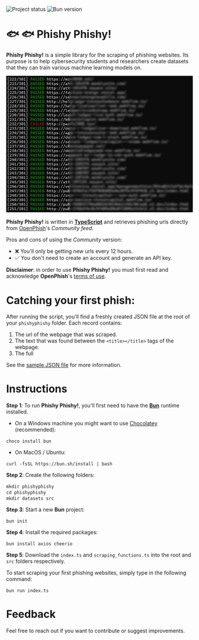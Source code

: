 ![Project status](https://img.shields.io/badge/version-0.1-yellow)
![Bun version](https://img.shields.io/badge/requires-bun_1.0-blue)

# :fish: :fish: **Phishy Phishy!**

**Phishy Phishy!** is a simple library for the scraping of phishing websites. Its purpose is to help cybersecurity students and researchers create datasets that they can train various machine learning models on.

![alt text](https://github.com/julien-blanchard/phishy-phishy/blob/main/images/phishyphishy.png "Image")

**Phishy Phishy!** is written in [**TypeScript**](https://www.typescriptlang.org/) and retrieves phishing urls directly from [OpenPhish](https://openphish.com/)'s *Community feed*. 

Pros and cons of using the *Community* version:

* :x: You'll only be getting new urls every 12 hours.
* :white_check_mark: You don't need to create an account and generate an API key.

**Disclaimer**: in order to use **Phishy Phishy!** you must first read and acknowledge **OpenPhish**'s [terms of use](https://openphish.com/terms.html).

# Catching your first phish:

After running the script, you'll find a freshly created JSON file at the root of your `phishyphishy` folder. Each record contains:

1.  The url of the webpage that was scraped.
2.  The text that was found between the `<title></title>` tags of the webpage.
3.  The full 

See the [sample JSON file](https://github.com/julien-blanchard/phishy-phishy/blob/main/datasets/2025-05-25_phishing_urls.json) for more information.

# Instructions

**Step 1**: To run **Phishy Phishy!**, you'll first need to have the [**Bun**](https://bun.sh/) runtime installed.

*  On a Windows machine you might want to use [Chocolatey](https://community.chocolatey.org/packages/bun) (recommended):

```
choco install bun
```

*  On MacOS / Ubuntu:

```
curl -fsSL https://bun.sh/install | bash
```

**Step 2**: Create the following folders:

```
mkdir phishyphishy
cd phishyphishy
mkdir datasets src
```

**Step 3**: Start a new **Bun** project:

```
bun init
```

**Step 4**: Install the required packages:

```
bun install axios cheerio
```

**Step 5**: Download the `index.ts` and `scraping_functions.ts` into the root and `src` folders respectively.

To start scraping your first phishing websites, simply type in the following command:

```
bun run index.ts
```

# Feedback

Feel free to reach out if you want to contribute or suggest improvements.
